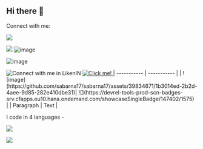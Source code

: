 ## Hi there 👋
Connect with me:


![](https://devrel-tools-prod-scn-badges-srv.cfapps.eu10.hana.ondemand.com/showcaseSingleBadge/147402/1575) 

![](https://devrel-tools-prod-scn-badges-srv.cfapps.eu10.hana.ondemand.com/showcaseBadges/147402/1575/1551/1514/1517/909) ![image](https://github.com/sabarna17/sabarna17/assets/39834671/5b0cac31-0335-4794-a65c-abee1f86026b)  






<picture>
  
  ![image](https://github.com/sabarna17/sabarna17/assets/39834671/e5d88431-1f9b-4983-9704-60c826504c41)

  <img alt="Connect with me in LikenIN" src="https://www.linkedin.com/in/sabarna-chatterjee-b942108b/">
</picture>
<a href="https://www.linkedin.com/in/sabarna-chatterjee-b942108b/">
  <img src="path-to-your-image.png" alt="Click me!" />
</a>
| ----------- | ----------- |
| ![image](https://github.com/sabarna17/sabarna17/assets/39834671/1b3014ed-2b2d-4aee-9d85-282e410dbe31)| ![](https://devrel-tools-prod-scn-badges-srv.cfapps.eu10.hana.ondemand.com/showcaseSingleBadge/147402/1575) |
| Paragraph | Text |

<!--
**sabarna17/sabarna17** is a ✨ _special_ ✨ repository because its `README.md` (this file) appears on your GitHub profile.

Here are some ideas to get you started:

- 🔭 I’m currently working on ...
- 🌱 I’m currently learning ...
- 👯 I’m looking to collaborate on ...
- 🤔 I’m looking for help with ...
- 💬 Ask me about ...
- 📫 How to reach me: ...
- 😄 Pronouns: ...
- ⚡ Fun fact: ...
-->

I code in 4 languages - 


![](https://devrel-tools-prod-scn-badges-srv.cfapps.eu10.hana.ondemand.com/showcaseSingleBadge/147402/1575)

![](https://devrel-tools-prod-scn-badges-srv.cfapps.eu10.hana.ondemand.com/showcaseBadges/147402/1575/1551/1514/1517/909)
